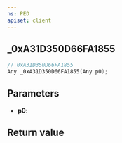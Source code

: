 ```yaml
---
ns: PED
apiset: client
---
```

## _0xA31D350D66FA1855

```c
// 0xA31D350D66FA1855
Any _0xA31D350D66FA1855(Any p0);
```


## Parameters
* **p0**:

## Return value